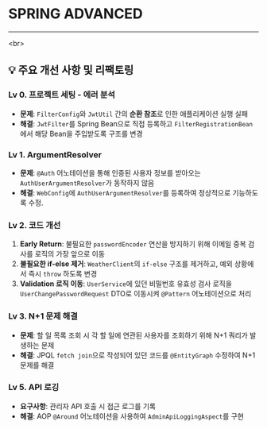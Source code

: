 # SPRING ADVANCED

-----

\<br\>
## 💡 주요 개선 사항 및 리팩토링

### Lv 0. 프로젝트 세팅 - 에러 분석

* **문제**: `FilterConfig`와 `JwtUtil` 간의 **순환 참조**로 인한 애플리케이션 실행 실패
* **해결**: `JwtFilter`를 Spring Bean으로 직접 등록하고 `FilterRegistrationBean`에서 해당 Bean을 주입받도록 구조를 변경

### Lv 1. ArgumentResolver

* **문제**: `@Auth` 어노테이션을 통해 인증된 사용자 정보를 받아오는 `AuthUserArgumentResolver`가 동작하지 않음
* **해결**: `WebConfig`에 `AuthUserArgumentResolver`를 등록하여 정상적으로 기능하도록 수정.

### Lv 2. 코드 개선

1.  **Early Return**: 불필요한 `passwordEncoder` 연산을 방지하기 위해 이메일 중복 검사를 로직의 가장 앞으로 이동
2.  **불필요한 if-else 제거**: `WeatherClient`의 `if-else` 구조를 제거하고, 예외 상황에서 즉시 `throw` 하도록 변경
3.  **Validation 로직 이동**: `UserService`에 있던 비밀번호 유효성 검사 로직을 `UserChangePasswordRequest` DTO로 이동시켜 `@Pattern` 어노테이션으로 처리

### Lv 3. N+1 문제 해결

* **문제**: 할 일 목록 조회 시 각 할 일에 연관된 사용자를 조회하기 위해 N+1 쿼리가 발생하는 문제
* **해결**: JPQL `fetch join`으로 작성되어 있던 코드를 `@EntityGraph` 수정하여 N+1 문제를 해결

### Lv 5. API 로깅

* **요구사항**: 관리자 API 호출 시 접근 로그를 기록
* **해결**: AOP `@Around` 어노테이션을 사용하여 `AdminApiLoggingAspect`를 구현
